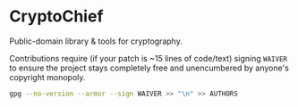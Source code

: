 # CryptoChief
Public-domain library & tools for cryptography.
  
Contributions require (if your patch is ~15 lines of code/text) signing `WAIVER` to ensure the project stays completely free and unencumbered by anyone's copyright monopoly.
```bash
gpg --no-version --armor --sign WAIVER >> "\n" >> AUTHORS
```